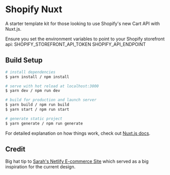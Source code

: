 # Shopify Nuxt

A starter template kit for those looking to use Shopify's new Cart API with Nuxt.js.

Ensure you set the environment variables to point to your Shopify storefront api:
SHOPIFY_STOREFRONT_API_TOKEN
SHOPIFY_API_ENDPOINT

## Build Setup

```bash
# install dependencies
$ yarn install / npm install

# serve with hot reload at localhost:3000
$ yarn dev / npm run dev

# build for production and launch server
$ yarn build / npm run build
$ yarn start / npm run start

# generate static project
$ yarn generate / npm run generate
```

For detailed explanation on how things work, check out [Nuxt.js docs](https://nuxtjs.org).

## Credit

Big hat tip to [Sarah's Netlify E-commerce Site](https://github.com/sdras/ecommerce-netlify/) which served as a big inspiration for the current design.

